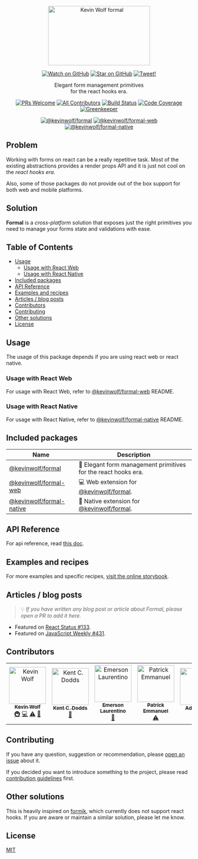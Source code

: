 <p align="center">
<!-- START banner -->
<img alt="Kevin Wolf formal" src="./other/banner.png" width="276" height="161" />
<!-- END banner -->
</p>

<p align="center">
<!-- START social-badges -->
<a href="https://github.com/kevinwolfcr/formal/watchers"><img src="https://img.shields.io/github/watchers/kevinwolfcr/formal.svg?style=social" alt="Watch on GitHub" /></a>
<a href="https://github.com/kevinwolfcr/formal/stargazers"><img src="https://img.shields.io/github/stars/kevinwolfcr/formal.svg?style=social" alt="Star on GitHub" /></a>
<a href="https://twitter.com/intent/tweet?text=Check out formal, an elegant cross-platform form management primitives for the react hooks era. https://github.com/kevinwolfcr/formal"><img src="https://img.shields.io/twitter/url/https/github.com/kevinwolfcr/formal.svg?style=social" alt="Tweet!" /></a>
<!-- END social-badges -->
</p>

<p align="center">
<!-- START description -->
Elegant form management primitives<br />for the react hooks era.
<!-- END description -->
</p>

<p align="center">
<!-- START status-badges -->
<a href="http://makeapullrequest.com"><img src="https://img.shields.io/badge/PRs-welcome-brightgreen.svg?style=flat-square" alt="PRs Welcome" /></a>
<a href="#contributors"><img src="https://img.shields.io/badge/all_contributors-7-blue.svg?style=flat-square" alt="All Contributors" /></a>
<a href="https://travis-ci.org/kevinwolfcr/formal"><img src="https://img.shields.io/travis/kevinwolfcr/formal.svg?style=flat-square" alt="Build Status" /></a>
<a href="https://codecov.io/github/kevinwolfcr/formal"><img src="https://img.shields.io/codecov/c/github/kevinwolfcr/formal.svg?style=flat-square" alt="Code Coverage" /></a>
<a href="https://greenkeeper.io"><img src="https://badges.greenkeeper.io/kevinwolfcr/formal.svg?style=flat-square" alt="Greenkeeper" /></a>
<!-- END status-badges -->
</p>

<p align="center">
<!-- START npm-badges -->
<a href="https://npmjs.com/package/@kevinwolf/formal"><img src="https://img.shields.io/npm/v/@kevinwolf/formal.svg?label=@kevinwolf/formal&style=flat-square" alt="@kevinwolf/formal"></a>
<a href="https://npmjs.com/package/@kevinwolf/formal-web"><img src="https://img.shields.io/npm/v/@kevinwolf/formal-web.svg?label=@kevinwolf/formal-web&style=flat-square" alt="@kevinwolf/formal-web"></a>
<a href="https://npmjs.com/package/@kevinwolf/formal-native"><img src="https://img.shields.io/npm/v/@kevinwolf/formal-native.svg?label=@kevinwolf/formal-native&style=flat-square" alt="@kevinwolf/formal-native"></a>
<!-- END npm-badges -->
</p>

## Problem

<!-- START the-problem -->

Working with forms on react can be a really repetitive task. Most of the existing abstractions provides a render props API and it is just not cool on the _react hooks era_.

Also, some of those packages do not provide out of the box support for both web and mobile platforms.

<!-- END the-problem -->

## Solution

<!-- START the-solution -->

**Formal** is a _cross-platform_ solution that exposes just the right primitives you need to manage your forms state and validations with ease.

<!-- END the-solution -->

## Table of Contents

<!-- START doctoc generated TOC please keep comment here to allow auto update -->
<!-- DON'T EDIT THIS SECTION, INSTEAD RE-RUN doctoc TO UPDATE -->

- [Usage](#usage)
  - [Usage with React Web](#usage-with-react-web)
  - [Usage with React Native](#usage-with-react-native)
- [Included packages](#included-packages)
- [API Reference](#api-reference)
- [Examples and recipes](#examples-and-recipes)
- [Articles / blog posts](#articles--blog-posts)
- [Contributors](#contributors)
- [Contributing](#contributing)
- [Other solutions](#other-solutions)
- [License](#license)

<!-- END doctoc generated TOC please keep comment here to allow auto update -->

## Usage

<!-- START usage -->

The usage of this package depends if you are using react web or react native.

### Usage with React Web

For usage with React Web, refer to [@kevinwolf/formal-web](./packages/formal-web) README.

### Usage with React Native

For usage with React Native, refer to [@kevinwolf/formal-native](./packages/formal-native) README.

<!-- END usage -->

## Included packages

| Name                                                 | Description                                                                               |
| ---------------------------------------------------- | ----------------------------------------------------------------------------------------- |
| [@kevinwolf/formal](./packages/formal)               | 👔 Elegant form management primitives for the react hooks era.                            |
| [@kevinwolf/formal-web](./packages/formal-web)       | 💻 Web extension for [@kevinwolf/formal](https://npmjs.com/package/@kevinwolf/formal).    |
| [@kevinwolf/formal-native](./packages/formal-native) | 📱 Native extension for [@kevinwolf/formal](https://npmjs.com/package/@kevinwolf/formal). |

## API Reference

<!-- START api -->

For api reference, read [this doc](./docs/api-reference.md).

<!-- END api -->

## Examples and recipes

<!-- START examples -->

For more examples and specific recipes, [visit the online storybook](https://react-formal.netlify.com/).

<!-- END examples -->

## Articles / blog posts

<!-- START community -->

> 💡 _If you have written any blog post or article about Formal, please open a PR to add it here._

- Featured on [React Status #133](https://react.statuscode.com/issues/132).
- Featured on [JavaScript Weekly #431](https://javascriptweekly.com/issues/431).

<!-- END community -->

## Contributors

<!-- ALL-CONTRIBUTORS-LIST:START - Do not remove or modify this section -->
<!-- prettier-ignore -->
<table>
  <tr>
    <td align="center"><a href="https://kevinwolf.me"><img src="https://avatars2.githubusercontent.com/u/3157426?v=4" width="100px;" alt="Kevin Wolf"/><br /><sub><b>Kevin Wolf</b></sub></a><br /><a href="#infra-kevinwolfcr" title="Infrastructure (Hosting, Build-Tools, etc)">🚇</a> <a href="https://github.com/iamkevinwolf/formal/commits?author=kevinwolfcr" title="Code">💻</a> <a href="https://github.com/iamkevinwolf/formal/commits?author=kevinwolfcr" title="Tests">⚠️</a> <a href="https://github.com/iamkevinwolf/formal/commits?author=kevinwolfcr" title="Documentation">📖</a></td>
    <td align="center"><a href="https://kentcdodds.com"><img src="https://avatars0.githubusercontent.com/u/1500684?v=4" width="100px;" alt="Kent C. Dodds"/><br /><sub><b>Kent C. Dodds</b></sub></a><br /><a href="#ideas-kentcdodds" title="Ideas, Planning, & Feedback">🤔</a></td>
    <td align="center"><a href="https://twitter.com/elaurent_"><img src="https://avatars2.githubusercontent.com/u/10627086?v=4" width="100px;" alt="Emerson Laurentino"/><br /><sub><b>Emerson Laurentino</b></sub></a><br /><a href="https://github.com/iamkevinwolf/formal/commits?author=emersonlaurentino" title="Documentation">📖</a></td>
    <td align="center"><a href="http://inempatrick.com"><img src="https://avatars0.githubusercontent.com/u/22380117?v=4" width="100px;" alt="Patrick Emmanuel"/><br /><sub><b>Patrick Emmanuel</b></sub></a><br /><a href="https://github.com/iamkevinwolf/formal/commits?author=the-bionic" title="Tests">⚠️</a></td>
    <td align="center"><a href="https://adamboro.com/"><img src="https://avatars0.githubusercontent.com/u/7383192?v=4" width="100px;" alt="Adam Boro"/><br /><sub><b>Adam Boro</b></sub></a><br /><a href="https://github.com/iamkevinwolf/formal/commits?author=adekbadek" title="Documentation">📖</a></td>
    <td align="center"><a href="https://github.com/hilkeheremans"><img src="https://avatars0.githubusercontent.com/u/10352224?v=4" width="100px;" alt="Hilke Heremans"/><br /><sub><b>Hilke Heremans</b></sub></a><br /><a href="https://github.com/iamkevinwolf/formal/issues?q=author%3Ahilkeheremans" title="Bug reports">🐛</a> <a href="https://github.com/iamkevinwolf/formal/commits?author=hilkeheremans" title="Code">💻</a></td>
    <td align="center"><a href="https://gaboesquivel.com"><img src="https://avatars0.githubusercontent.com/u/391270?v=4" width="100px;" alt="Gabo Esquivel"/><br /><sub><b>Gabo Esquivel</b></sub></a><br /><a href="https://github.com/iamkevinwolf/formal/issues?q=author%3Agaboesquivel" title="Bug reports">🐛</a></td>
  </tr>
</table>

<!-- ALL-CONTRIBUTORS-LIST:END -->

## Contributing

<!-- START contributing -->

If you have any question, suggestion or recommendation, please [open an issue](issues/new) about it.

If you decided you want to introduce something to the project, please read [contribution guidelines](./docs/contributing.md) first.

<!-- END contributing -->

## Other solutions

<!-- START other-solutions -->

This is heavily inspired on [formik](https://github.com/jaredpalmer/formik), which currently does not support react hooks. If you are aware or maintain a similar solution, please let me know.

<!-- END other-solutions -->

## License

[MIT](./LICENSE)
